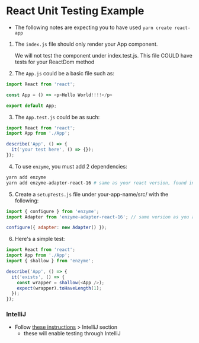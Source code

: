 # React Unit Testing Example

- The following notes are expecting you to have used `yarn create react-app`

1. The `index.js` file should only render your App component.

   We will not test the component under index.test.js. This file COULD have tests for your ReactDom method

2. The `App.js` could be a basic file such as:

```js
import React from 'react';

const App = () => <p>Hello World!!!!</p>

export default App;
```

3. The `App.test.js` could be as such:

```js
import React from 'react';
import App from './App';

describe('App', () => {
  it('your test here', () => {});
});
```

4. To use `enzyme`, you must add 2 dependencies:

```sh
yarn add enzyme
yarn add enzyme-adapter-react-16 # same as your react version, found in the package.json
```

5. Create a `setupTests.js` file under your-app-name/src/ with the following:

```js
import { configure } from 'enzyme';
import Adapter from 'enzyme-adapter-react-16'; // same version as you added

configure({ adapter: new Adapter() });
```
6. Here's a simple test:

```js
import React from 'react';
import App from './App';
import { shallow } from 'enzyme';

describe('App', () => {
  it('exists', () => {
    const wrapper = shallow(<App />);
    expect(wrapper).toHaveLength(1);
  });
});
```

### IntelliJ

- Follow [these instructions](https://github.com/lgc13/LucasCosta_portfolio/blob/master/wiki/cheat-sheet.md#eslint--prettier) > IntelliJ section
   - these will enable testing through IntelliJ 
